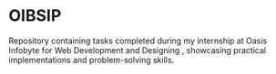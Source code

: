 # OIBSIP
Repository containing tasks completed during my internship at Oasis Infobyte for Web Development and Designing , showcasing practical implementations and problem-solving skills.
